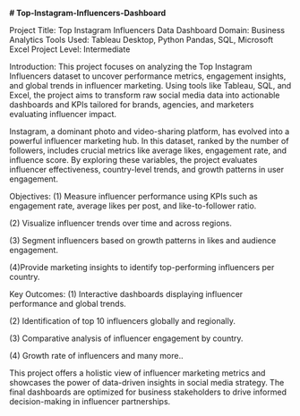 **# Top-Instagram-Influencers-Dashboard**


Project Title: Top Instagram Influencers Data Dashboard
Domain: Business Analytics
Tools Used: Tableau Desktop, Python Pandas, SQL, Microsoft Excel
Project Level: Intermediate


Introduction:
This project focuses on analyzing the Top Instagram Influencers dataset to uncover performance metrics, engagement insights, and global trends in influencer marketing. Using tools like Tableau, SQL, and Excel, the project aims to transform raw social media data into actionable dashboards and KPIs tailored for brands, agencies, and marketers evaluating influencer impact.


Instagram, a dominant photo and video-sharing platform, has evolved into a powerful influencer marketing hub. In this dataset, ranked by the number of followers, includes crucial metrics like average likes, engagement rate, and influence score. By exploring these variables, the project evaluates influencer effectiveness, country-level trends, and growth patterns in user engagement.


Objectives:
(1) Measure influencer performance using KPIs such as engagement rate, average likes per post, and like-to-follower ratio.

(2) Visualize influencer trends over time and across regions.

(3) Segment influencers based on growth patterns in likes and audience engagement.

(4)Provide marketing insights to identify top-performing influencers per country.



Key Outcomes:
(1) Interactive dashboards displaying influencer performance and global trends.

(2) Identification of top 10 influencers globally and regionally.

(3) Comparative analysis of influencer engagement by country.

(4) Growth rate of influencers and many more..



This project offers a holistic view of influencer marketing metrics and showcases the power of data-driven insights in social media strategy. The final dashboards are optimized for business stakeholders to drive informed decision-making in influencer partnerships.

